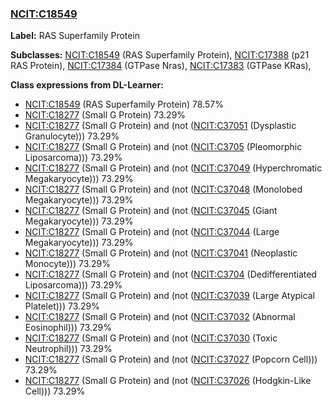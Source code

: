 
### [NCIT:C18549](http://purl.obolibrary.org/obo/NCIT_C18549)
**Label:** RAS Superfamily Protein

**Subclasses:** [NCIT:C18549](http://purl.obolibrary.org/obo/NCIT_C18549) (RAS Superfamily Protein), [NCIT:C17388](http://purl.obolibrary.org/obo/NCIT_C17388) (p21 RAS Protein), [NCIT:C17384](http://purl.obolibrary.org/obo/NCIT_C17384) (GTPase Nras), [NCIT:C17383](http://purl.obolibrary.org/obo/NCIT_C17383) (GTPase KRas), 

**Class expressions from DL-Learner:**

- [NCIT:C18549](http://purl.obolibrary.org/obo/NCIT_C18549) (RAS Superfamily Protein) 78.57%
- [NCIT:C18277](http://purl.obolibrary.org/obo/NCIT_C18277) (Small G Protein) 73.29%
- [NCIT:C18277](http://purl.obolibrary.org/obo/NCIT_C18277) (Small G Protein) and (not ([NCIT:C37051](http://purl.obolibrary.org/obo/NCIT_C37051) (Dysplastic Granulocyte))) 73.29%
- [NCIT:C18277](http://purl.obolibrary.org/obo/NCIT_C18277) (Small G Protein) and (not ([NCIT:C3705](http://purl.obolibrary.org/obo/NCIT_C3705) (Pleomorphic Liposarcoma))) 73.29%
- [NCIT:C18277](http://purl.obolibrary.org/obo/NCIT_C18277) (Small G Protein) and (not ([NCIT:C37049](http://purl.obolibrary.org/obo/NCIT_C37049) (Hyperchromatic Megakaryocyte))) 73.29%
- [NCIT:C18277](http://purl.obolibrary.org/obo/NCIT_C18277) (Small G Protein) and (not ([NCIT:C37048](http://purl.obolibrary.org/obo/NCIT_C37048) (Monolobed Megakaryocyte))) 73.29%
- [NCIT:C18277](http://purl.obolibrary.org/obo/NCIT_C18277) (Small G Protein) and (not ([NCIT:C37045](http://purl.obolibrary.org/obo/NCIT_C37045) (Giant Megakaryocyte))) 73.29%
- [NCIT:C18277](http://purl.obolibrary.org/obo/NCIT_C18277) (Small G Protein) and (not ([NCIT:C37044](http://purl.obolibrary.org/obo/NCIT_C37044) (Large Megakaryocyte))) 73.29%
- [NCIT:C18277](http://purl.obolibrary.org/obo/NCIT_C18277) (Small G Protein) and (not ([NCIT:C37041](http://purl.obolibrary.org/obo/NCIT_C37041) (Neoplastic Monocyte))) 73.29%
- [NCIT:C18277](http://purl.obolibrary.org/obo/NCIT_C18277) (Small G Protein) and (not ([NCIT:C3704](http://purl.obolibrary.org/obo/NCIT_C3704) (Dedifferentiated Liposarcoma))) 73.29%
- [NCIT:C18277](http://purl.obolibrary.org/obo/NCIT_C18277) (Small G Protein) and (not ([NCIT:C37039](http://purl.obolibrary.org/obo/NCIT_C37039) (Large Atypical Platelet))) 73.29%
- [NCIT:C18277](http://purl.obolibrary.org/obo/NCIT_C18277) (Small G Protein) and (not ([NCIT:C37032](http://purl.obolibrary.org/obo/NCIT_C37032) (Abnormal Eosinophil))) 73.29%
- [NCIT:C18277](http://purl.obolibrary.org/obo/NCIT_C18277) (Small G Protein) and (not ([NCIT:C37030](http://purl.obolibrary.org/obo/NCIT_C37030) (Toxic Neutrophil))) 73.29%
- [NCIT:C18277](http://purl.obolibrary.org/obo/NCIT_C18277) (Small G Protein) and (not ([NCIT:C37027](http://purl.obolibrary.org/obo/NCIT_C37027) (Popcorn Cell))) 73.29%
- [NCIT:C18277](http://purl.obolibrary.org/obo/NCIT_C18277) (Small G Protein) and (not ([NCIT:C37026](http://purl.obolibrary.org/obo/NCIT_C37026) (Hodgkin-Like Cell))) 73.29%


